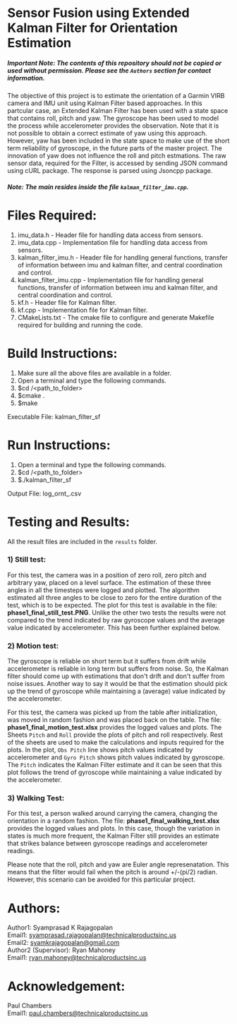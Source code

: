 # Sensor Fusion using Extended Kalman Filter for Orientation Estimation

##### Important Note: The contents of this repository should not be copied or used without permission. Please see the `Authors` section for contact information.

The objective of this project is to estimate the orientation of a Garmin VIRB camera and IMU unit using Kalman Filter based approaches. In this partcular case, an Extended Kalman Filter has been used with a state space that contains roll, pitch and yaw. The gyroscope has been used to model the process while accelerometer provides the observation. Note that it is not possible to obtain a correct estimate of yaw using this approach. However, yaw has been included in the state space to make use of the short term reliability of gyroscope, in the future parts of the master project. The innovation of yaw does not influence the roll and pitch estmations. The raw sensor data, required for the Filter, is accessed by sending JSON command using cURL package. The response is parsed using Jsoncpp package. 

##### Note: The main resides inside the file `kalman_filter_imu.cpp`.

# Files Required:
1) imu_data.h - Header file for handling data access from sensors.
2) imu_data.cpp - Implementation file for handling data access from sensors.
3) kalman_filter_imu.h - Header file for handling general functions, transfer of information between imu and kalman filter, and central coordination and control.
4) kalman_filter_imu.cpp - Implementation file for handling general functions, transfer of information between imu and kalman filter, and central coordination and control.
5) kf.h - Header file for Kalman filter.
6) kf.cpp - Implementation file for Kalman filter.
7) CMakeLists.txt - The cmake file to configure and generate Makefile required for building and running the code.

# Build Instructions:
1) Make sure all the above files are available in a folder.
2) Open a terminal and type the following commands.
3) $cd /<path_to_folder>
4) $cmake .
5) $make

Executable File: kalman_filter_sf
# Run Instructions:
1) Open a terminal and type the following commands.
2) $cd /<path_to_folder>
3) $./kalman_filter_sf

Output File: log_ornt_<Timestamp>.csv

# Testing and Results:
All the result files are included in the `results` folder.
### 1) Still test:
For this test, the camera was in a position of zero roll, zero pitch and arbitrary yaw, placed on a level surface. The estimation of these three angles in all the timesteps were logged and plotted. The algorithm estimated all three angles to be close to zero for the entire duration of the test, which is to be expected. The plot for this test is available in the file: **phase1_final_still_test.PNG**. Unlike the other two tests the results were not compared to the trend indicated by raw gyroscope values and the average value indicated by accelerometer. This has been further explained below.

### 2) Motion test:
The gyroscope is reliable on short term but it suffers from drift while accelerometer is reliable in long term but suffers from noise. So, the Kalman filter should come up with estimations that don't drift and don't suffer from noise issues. Another way to say it would be that the estimation should pick up the trend of gyroscope while maintaining a (average) value indicated by the accelerometer.

  For this test, the camera was picked up from the table after initialization, was moved in random fashion and was placed back on the table. The file: **phase1_final_motion_test.xlsx** provides the logged values and plots. The Sheets `Pitch` and `Roll` provide the plots of pitch and roll respectively. Rest of the sheets are used to make the calculations and inputs required for the plots. In the plot, `Obs Pitch` line shows pitch values indicated by accelerometer and `Gyro Pitch`  shows pitch values indicated by gyroscope. The `Pitch` indicates the Kalman Filter estimate and it can be seen that this plot follows the trend of gyroscope while maintaining a value indicated by the accelerometer.

### 3) Walking Test:
For this test, a person walked around carrying the camera, changing the orientation in a random fashion. The file: **phase1_final_walking_test.xlsx** provides the logged values and plots. In this case, though the variation in states is much more frequent, the Kalman Filter still provides an estimate that strikes balance between gyroscope readings and accelerometer readings.  

Please note that the roll, pitch and yaw are Euler angle represenatation. This means that the filter would fail when the pitch is around +/-(pi/2) radian. However, this scenario can be avoided for this particular project.

# Authors:
Author1: Syamprasad K Rajagopalan <br />
Email1: syamprasad.rajagopalan@technicalproductsinc.us <br />
Email2: syamkrajagopalan@gmail.com <br />
Author2 (Supervisor): Ryan Mahoney <br />
Email1: ryan.mahoney@technicalproductsinc.us <br />

# Acknowledgement:
Paul Chambers <br />
Email1: paul.chambers@technicalproductsinc.us <br />
